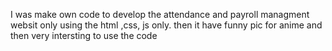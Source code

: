I was make own code to develop the attendance and payroll managment websit only using the html ,css, js only.
then it have funny pic for anime and then very intersting to use the code
